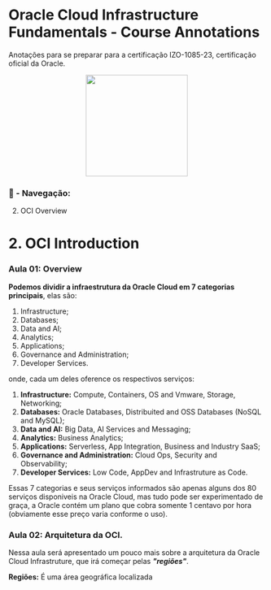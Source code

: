 # Oracle Cloud Infrastructure Fundamentals - Course Annotations
Anotações para se preparar para a certificação IZO-1085-23, certificação oficial da Oracle.


<div style="display: flex; justify-content: center">
    <img src="https://images.credly.com/images/27db49f3-8bae-4314-8a84-884935b569db/50_Oracle_Cloud_Infrastructure.png" width="200"/>
</div>

### 🧭 - Navegação:
2. OCI Overview

###
# 2. OCI Introduction

### Aula 01: Overview

**Podemos dividir a infraestrutura da Oracle Cloud em 7 categorias principais**, elas são:

1. Infrastructure;
2. Databases;
3. Data and AI;
4. Analytics;
5. Applications;
6. Governance and Administration;
7. Developer Services.

onde, cada um deles oference os respectivos serviços:

1. **Infrastructure:** Compute, Containers, OS and Vmware, Storage, Networking;
2. **Databases:** Oracle Databases, Distribuited and OSS Databases (NoSQL and MySQL);
3. **Data and AI:** Big Data, AI Services and Messaging; 
4. **Analytics:** Business Analytics;
5. **Applications:** Serverless, App Integration, Business and Industry SaaS;
6. **Governance and Administration:** Cloud Ops, Security and Observability;
7. **Developer Services:** Low Code, AppDev and Infrastruture as Code.

Essas 7 categorias e seus serviços informados são apenas alguns dos 80 serviços disponiveis na Oracle Cloud, mas tudo pode ser experimentado de graça, a Oracle contém um plano que cobra somente 1 centavo por hora (obviamente esse preço varia conforme o uso).

### Aula 02: Arquitetura da OCI.

Nessa aula será apresentado um pouco mais sobre a arquitetura da Oracle Cloud Infrastruture, que irá começar pelas ***"regiões"***.

**Regiões:** É uma área geográfica localizada 